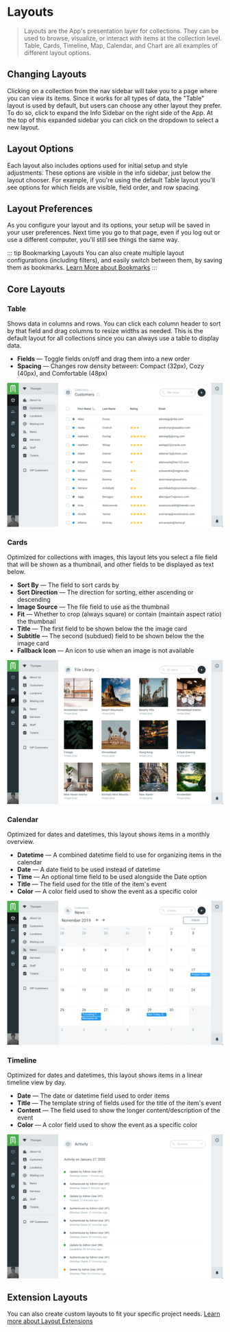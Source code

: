 # Layouts

> Layouts are the App's presentation layer for collections. They can be used to browse, visualize, or interact with items at the collection level. Table, Cards, Timeline, Map, Calendar, and Chart are all examples of different layout options.

## Changing Layouts

Clicking on a collection from the nav sidebar will take you to a page where you can view its items. Since it works for all types of data, the "Table" layout is used by default, but users can choose any other layout they prefer. To do so, click to expand the Info Sidebar on the right side of the App. At the top of this expanded sidebar you can click on the dropdown to select a new layout.

## Layout Options

Each layout also includes options used for initial setup and style adjustments. These options are visible in the info sidebar, just below the layout chooser. For example, if you're using the default Table layout you'll see options for which fields are visible, field order, and row spacing.

## Layout Preferences

As you configure your layout and its options, your setup will be saved in your user preferences. Next time you go to that page, even if you log out or use a different computer, you'll still see things the same way.

::: tip Bookmarking Layouts
You can also create multiple layout configurations (including filters), and easily switch between them, by saving them as bookmarks. [Learn More about Bookmarks](./user-guide.html#bookmarking)
:::

## Core Layouts

### Table

Shows data in columns and rows. You can click each column header to sort by that field and drag columns to resize widths as needed. This is the default layout for all collections since you can always use a table to display data.

* **Fields** — Toggle fields on/off and drag them into a new order
* **Spacing** — Changes row density between: Compact (32px), Cozy (40px), and Comfortable (48px)

![Login](../img/layouts/table-layout.png)

### Cards

Optimized for collections with images, this layout lets you select a file field that will be shown as a thumbnail, and other fields to be displayed as text below.

* **Sort By** — The field to sort cards by
* **Sort Direction** — The direction for sorting, either ascending or descending
* **Image Source** — The file field to use as the thumbnail
* **Fit** — Whether to crop (always square) or contain (maintain aspect ratio) the thumbnail
* **Title** — The first field to be shown below the the image card
* **Subtitle** — The second (subdued) field to be shown below the the image card
* **Fallback Icon** — An icon to use when an image is not available

![Login](../img/layouts/cards-layout.png)

### Calendar

Optimized for dates and datetimes, this layout shows items in a monthly overview.

* **Datetime** — A combined datetime field to use for organizing items in the calendar
* **Date** — A date field to be used instead of datetime
* **Time** — An optional time field to be used alongside the Date option
* **Title** — The field used for the title of the item's event
* **Color** — A color field used to show the event as a specific color

![Login](../img/layouts/calendar-layout.png)

### Timeline

Optimized for dates and datetimes, this layout shows items in a linear timeline view by day.

* **Date** — The date or datetime field used to order items
* **Title** — The template string of fields used for the title of the item's event
* **Content** — The field used to show the longer content/description of the event
* **Color** — A color field used to show the event as a specific color

![Login](../img/layouts/timeline-layout.png)

## Extension Layouts

You can also create custom layouts to fit your specific project needs. [Learn more about Layout Extensions](../extensions/layouts.html)
